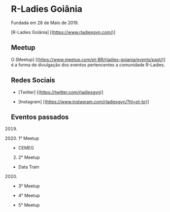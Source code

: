# R-Ladies Goiânia

Fundada em 28 de Maio de 2019.

[R-Ladies Goiânia]  [(https://www.rladiesgyn.com/)]

## Meetup

O [Meetup] [(https://www.meetup.com/pt-BR/rladies-goiania/events/past/)] é a forma de divulgação dos eventos pertencentes a comunidade R-Ladies.

## Redes Sociais

* [Twitter] [(https://twitter.com/rladiesgyn)]

* [Instagram] [(https://www.instagram.com/rladiesgyn/?hl=pt-br)]

## Eventos passados

2019.

1. 1° Meetup

* CEMEG



2. 2° Meetup

* Data Train

2020.

* 3° Meetup

* 4° Meetup

* 5° Meetup
